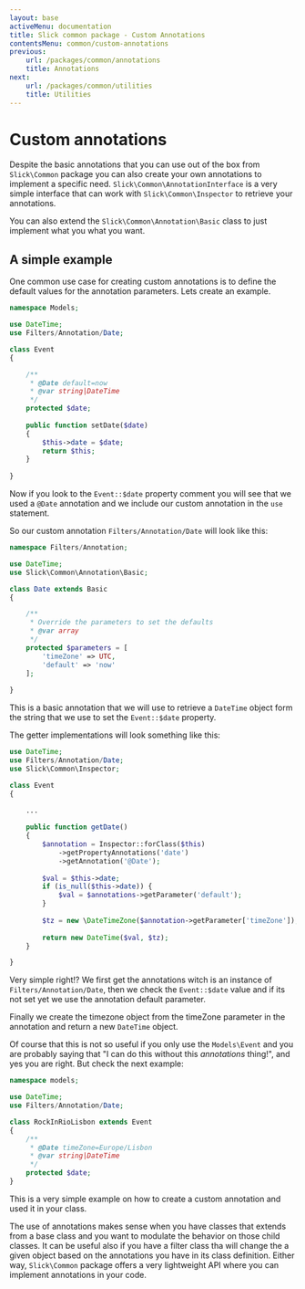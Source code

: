 ```yaml
---
layout: base
activeMenu: documentation
title: Slick common package - Custom Annotations
contentsMenu: common/custom-annotations
previous:
    url: /packages/common/annotations
    title: Annotations
next:
    url: /packages/common/utilities
    title: Utilities
---
```


# Custom annotations

Despite the basic annotations that you can use out of the box from `Slick\Common`
package you can also create your own annotations to implement a specific need.
`Slick\Common\AnnotationInterface` is a very simple interface that can work with
`Slick\Common\Inspector` to retrieve your annotations.

You can also extend the `Slick\Common\Annotation\Basic` class to just implement
what you what you want.

<div id="simple-example"></div>

## A simple example

One common use case for creating custom annotations is to define the default
values for the annotation parameters. Lets create an example.

```php
namespace Models;

use DateTime;
use Filters/Annotation/Date;

class Event
{

    /**
     * @Date default=now
     * @var string|DateTime
     */
    protected $date;
    
    public function setDate($date)
    {
        $this->date = $date;
        return $this;
    }
    
}
```

Now if you look to the `Event::$date` property comment you will see that we used a
`@Date` annotation and we include our custom annotation in the `use` statement.

So our custom annotation `Filters/Annotation/Date` will look like this:


```php
namespace Filters/Annotation;

use DateTime;
use Slick\Common\Annotation\Basic;

class Date extends Basic
{

    /**
     * Override the parameters to set the defaults
     * @var array
     */
    protected $parameters = [
        'timeZone' => UTC,
        'default' => 'now'
    ];
    
}
```

This is a basic annotation that we will use to retrieve a `DateTime` object form the string
that we use to set the `Event::$date` property.

The getter implementations will look something like this:

```php
use DateTime;
use Filters/Annotation/Date;
use Slick\Common\Inspector;

class Event
{

    ...
    
    public function getDate()
    {
        $annotation = Inspector::forClass($this)
            ->getPropertyAnnotations('date')
            ->getAnnotation('@Date');
            
        $val = $this->date;    
        if (is_null($this->date)) {
            $val = $annotations->getParameter('default');
        }
        
        $tz = new \DateTimeZone($annotation->getParameter['timeZone']);
        
        return new DateTime($val, $tz);
    }

}
```

Very simple right!? We first get the annotations witch is an instance of
`Filters/Annotation/Date`, then we check the `Event::$date` value and if its
not set yet we use the annotation default parameter.

Finally we create the timezone object from the timeZone parameter in the
annotation and return a new `DateTime` object.

Of course that this is not so useful if you only use the `Models\Event` and you
are probably saying that "I can do this without this _annotations_ thing!", and yes
you are right. But check the next example:

```php
namespace models;

use DateTime;
use Filters/Annotation/Date;

class RockInRioLisbon extends Event
{
    /**
     * @Date timeZone=Europe/Lisbon
     * @var string|DateTime
     */
    protected $date;
}
```

This is a very simple example on how to create a custom annotation and used it
in your class.

The use of annotations makes sense when you have classes that extends from a base
class and you want to modulate the behavior on those child classes. It can be useful
also if you have a filter class tha will change the a given object based on the
annotations you have in its class definition.
Either way, `Slick\Common` package offers a very lightweight API where you can
implement annotations in your code. 